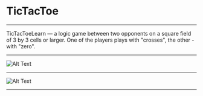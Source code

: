 # TicTacToe 
____
TicTacToeLearn — a logic game between two opponents on a square field of 3 by 3 cells or larger. One of the players plays with "crosses", the other - with "zero". 
____
![Alt Text](https://github.com/MarvisClause/TicTacToe-v2/blob/main/Assets/Showcase/TicTacToeGameEntry.gif)
____ 
![Alt Text](https://github.com/MarvisClause/TicTacToe-v2/blob/main/Assets/Showcase/TicTacGameOne.gif)
____ 

